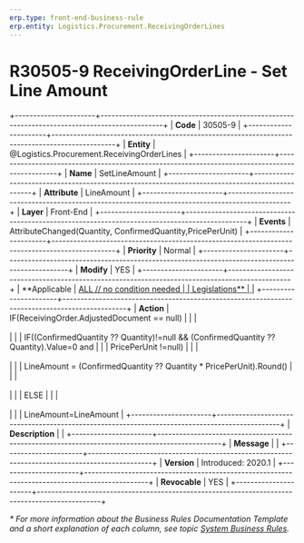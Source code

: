 ```yaml
---
erp.type: front-end-business-rule
erp.entity: Logistics.Procurement.ReceivingOrderLines
---
```


# R30505-9 ReceivingOrderLine - Set Line Amount
+----------------------+-----------------------------------------------------------------------------------------------+
| **Code**             | 30505-9                                                                                       |
+----------------------+-----------------------------------------------------------------------------------------------+
| **Entity**           | @Logistics.Procurement.ReceivingOrderLines                                                    |
+----------------------+-----------------------------------------------------------------------------------------------+
| **Name**             | SetLineAmount                                                                                 |
+----------------------+-----------------------------------------------------------------------------------------------+
| **Attribute**        | LineAmount                                                                                    |
+----------------------+-----------------------------------------------------------------------------------------------+
| **Layer**            | Front-End                                                                                     |
+----------------------+-----------------------------------------------------------------------------------------------+
| **Events**           | AttributeChanged(Quantity, ConfirmedQuantity,PricePerUnit)                                    |
+----------------------+-----------------------------------------------------------------------------------------------+
| **Priority**         | Normal                                                                                        |
+----------------------+-----------------------------------------------------------------------------------------------+
| **Modify**           | YES                                                                                           |
+----------------------+-----------------------------------------------------------------------------------------------+
| **Applicable         | [ALL // no condition needed                                                                   |
| Legislations**       | ](xref:applicable-legislations)                                                               |
+----------------------+-----------------------------------------------------------------------------------------------+
| **Action**           | IF(ReceivingOrder.AdjustedDocument == null)                                                   |
|                      | <br/><br/>                                                                                    |
|                      | IF((ConfirmedQuantity ?? Quantity)!=null && (ConfirmedQuantity ?? Quantity).Value=0 and       |
|                      | PricePerUnit !=null)                                                                          |
|                      | <br/><br/>                                                                                    |
|                      | LineAmount = (ConfirmedQuantity ?? Quantity \* PricePerUnit).Round()                          |
|                      | <br/><br/>                                                                                    |
|                      | ELSE                                                                                          |
|                      | <br/><br/>                                                                                    |
|                      | LineAmount=LineAmount                                                                         |
+----------------------+-----------------------------------------------------------------------------------------------+
| **Description**      |                                                                                               |
+----------------------+-----------------------------------------------------------------------------------------------+
| **Message**          |                                                                                               |
+----------------------+-----------------------------------------------------------------------------------------------+
| **Version**          | Introduced: 2020.1                                                                            |
+----------------------+-----------------------------------------------------------------------------------------------+
| **Revocable**        | YES                                                                                           |
+----------------------+-----------------------------------------------------------------------------------------------+

*\* For more information about the Business Rules Documentation Template and a short explanation of each column, see
topic [System Business Rules](../templates/template-description-system-business-rules.md).*
